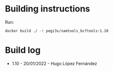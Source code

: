 # Building instructions

Run:

```bash
docker build ./ -t pegi3s/samtools_bcftools:1.10
```

# Build log

- 1.10 - 20/01/2022 - Hugo López Fernández
